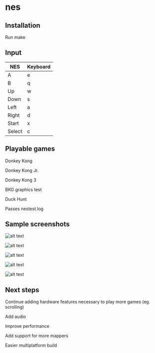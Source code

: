 # nes

## Installation
Run make

## Input
| NES  | Keyboard |
|------|----------|
|A     | e        |
|B     | q        |
|Up    | w        |
|Down  | s        |
|Left  | a        |
|Right | d        |
|Start | x        |
|Select| c        |

## Playable games

Donkey Kong

Donkey Kong Jr.

Donkey Kong 3

BKG graphics test

Duck Hunt

Passes nestest.log

## Sample screenshots

![alt text](http://i.imgur.com/l8PIM2s.png "Duck Hunt")


![alt text](http://i.imgur.com/Hqn8VdK.png "Donkey Kong")


![alt text](http://i.imgur.com/jaTuBZP.png "Super Mario Bros")


![alt text](http://i.imgur.com/Z8NCH6w.png "Donkey Kong Jr.")


![alt text](http://i.imgur.com/t1FyQDb.png "Pacman")

## Next steps

Continue adding hardware features necessary to play more games (eg. scrolling)

Add audio

Improve performance

Add support for more mappers

Easier multiplatform build
